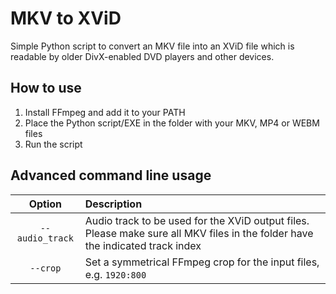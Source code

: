 # MKV to XViD

Simple Python script to convert an MKV file into an XViD file which is readable by older DivX-enabled DVD players and other devices.

## How to use

1. Install FFmpeg and add it to your PATH
1. Place the Python script/EXE in the folder with your MKV, MP4 or WEBM files
1. Run the script

## Advanced command line usage

| Option | Description |
| :---: | :--- |
| `--audio_track` | Audio track to be used for the XViD output files. Please make sure all MKV files in the folder have the indicated track index |
| `--crop` | Set a symmetrical FFmpeg crop for the input files, e.g. `1920:800` |
